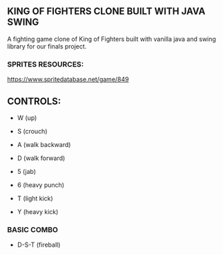 ## KING OF FIGHTERS CLONE BUILT WITH JAVA SWING

A fighting game clone of King of Fighters built with vanilla java and swing library for our finals project.

### SPRITES RESOURCES:

https://www.spritedatabase.net/game/849

## CONTROLS:

- W (up)
- S (crouch)
- A (walk backward)
- D (walk forward)

- 5 (jab)
- 6 (heavy punch)
- T (light kick)
- Y (heavy kick)

### BASIC COMBO

- D-S-T (fireball)